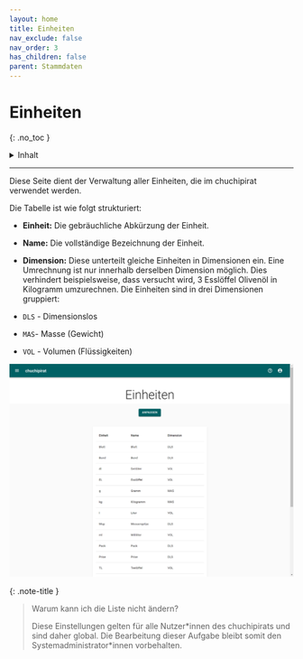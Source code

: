 ```yaml
---
layout: home
title: Einheiten
nav_exclude: false
nav_order: 3
has_children: false
parent: Stammdaten
---
```

# Einheiten
{: .no_toc }

<details markdown="block">
  <summary>
    Inhalt
  </summary>
  {: .text-delta }
- TOC
{:toc}
</details>

---

Diese Seite dient der Verwaltung aller Einheiten, die im chuchipirat verwendet werden.

Die Tabelle ist wie folgt strukturiert:

- **Einheit:** Die gebräuchliche Abkürzung der Einheit.
- **Name:** Die vollständige Bezeichnung der Einheit.
- **Dimension:** Diese unterteilt gleiche Einheiten in Dimensionen ein. Eine Umrechnung ist nur innerhalb derselben Dimension möglich. Dies verhindert beispielsweise, dass versucht wird, 3 Esslöffel Olivenöl in Kilogramm umzurechnen. Die Einheiten sind in drei Dimensionen gruppiert:

- `DLS` - Dimensionslos
- `MAS`- Masse (Gewicht)
- `VOL` - Volumen (Flüssigkeiten)

![Einheiten](https://github.com/chuchipirat/chuchipirat.github.io/blob/main/docs/masterdata/_images/units.png?raw=true)


{: .note-title }

> Warum kann ich die Liste nicht ändern?
>
>Diese Einstellungen gelten für alle Nutzer\*innen des chuchipirats und sind daher global. Die Bearbeitung dieser Aufgabe bleibt somit den Systemadministrator\*innen vorbehalten.